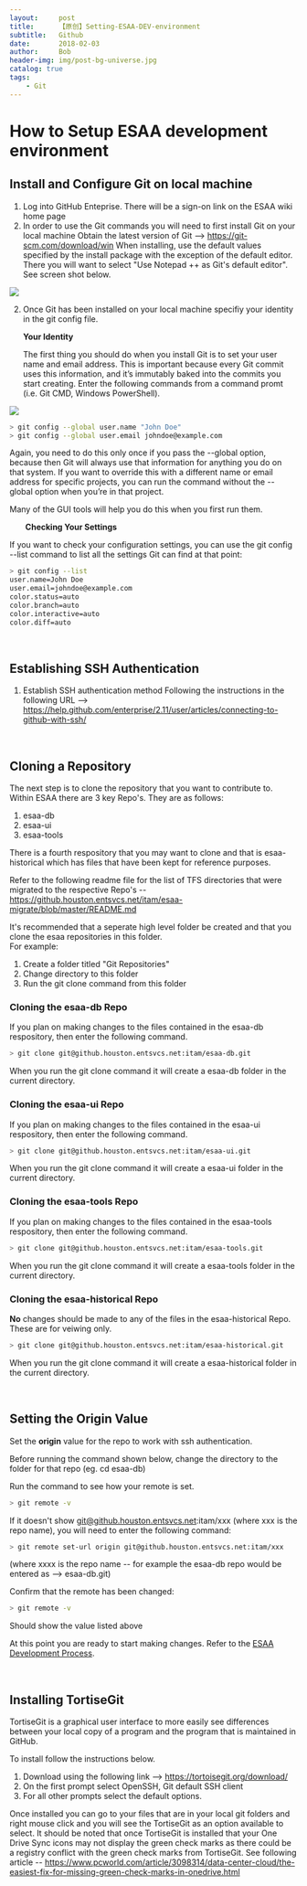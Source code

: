 ```yaml
---
layout:     post
title:      【原创】Setting-ESAA-DEV-environment
subtitle:   Github
date:       2018-02-03
author:     Bob
header-img: img/post-bg-universe.jpg
catalog: true
tags:
    - Git
---
```


# How to Setup ESAA development environment


## Install and Configure Git on local machine
1) Log into GitHub Enteprise.  There will be a sign-on link on the ESAA wiki home page
1) In order to use the Git commands you will need to first install Git on your local machine
Obtain the latest version of Git --> https://git-scm.com/download/win
When installing, use the default values specified by the install package with the exception of the default editor.  There you will want to select "Use Notepad ++ as Git's default editor".  See screen shot below.

![](https://ws4.sinaimg.cn/large/006tKfTcgy1fpuo1ks54aj30dz0ap3zy.jpg)  

   
2) Once Git has been installed on your local machine specifiy your identity in the git config file.

    **Your Identity**


    The first thing you should do when you install Git is to set your user name and email address. This is important because every Git commit uses this information, and it’s immutably baked into the commits you start creating.  Enter the following commands from a command promt (i.e. Git CMD, Windows PowerShell).

![](https://ws3.sinaimg.cn/large/006tKfTcgy1fpuo3lbnh8j30i1049aa5.jpg) 


```bash
> git config --global user.name "John Doe"
> git config --global user.email johndoe@example.com
```
Again, you need to do this only once if you pass the --global option, because then Git will always use that information for anything you do on that system. If you want to override this with a different name or email address for specific projects, you can run the command without the --global option when you’re in that project.


Many of the GUI tools will help you do this when you first run them.

&nbsp;&nbsp;&nbsp;&nbsp;&nbsp;&nbsp;   **Checking Your Settings**


If you want to check your configuration settings, you can use the git config --list command to list all the settings Git can find at that point:

```bash
> git config --list
user.name=John Doe
user.email=johndoe@example.com
color.status=auto
color.branch=auto
color.interactive=auto
color.diff=auto
```
<BR>

## Establishing SSH Authentication
1) Establish SSH authentication method 
Following the instructions in the following URL --> https://help.github.com/enterprise/2.11/user/articles/connecting-to-github-with-ssh/

<BR>

## Cloning a Repository
The next step is to clone the repository that you want to contribute to.  Within ESAA there are 3 key Repo's.  They are as follows:
1) esaa-db
2) esaa-ui
3) esaa-tools

There is a fourth respository that you may want to clone and that is esaa-historical which has files that have been kept for reference purposes.

Refer to the following readme file for the list of TFS directories that were migrated to the respective Repo's -- https://github.houston.entsvcs.net/itam/esaa-migrate/blob/master/README.md

It's recommended that a seperate high level folder be created and that you clone the esaa repositories in this folder.  
For example:
1) Create a folder titled "Git Repositories"
2) Change directory to this folder
3) Run the git clone command from this folder
### Cloning the esaa-db Repo
If you plan on making changes to the files contained in the esaa-db respository, then enter the following command.
```bash
> git clone git@github.houston.entsvcs.net:itam/esaa-db.git 
```
When you run the git clone command it will create a esaa-db folder in the current directory.


### Cloning the esaa-ui Repo
If you plan on making changes to the files contained in the esaa-ui respository, then enter the following command.
```bash
> git clone git@github.houston.entsvcs.net:itam/esaa-ui.git 
```
When you run the git clone command it will create a esaa-ui folder in the current directory.

### Cloning the esaa-tools Repo
If you plan on making changes to the files contained in the esaa-tools respository, then enter the following command.
```bash
> git clone git@github.houston.entsvcs.net:itam/esaa-tools.git  
```
When you run the git clone command it will create a esaa-tools folder in the current directory.

### Cloning the esaa-historical Repo
**No** changes should be made to any of the files in the esaa-historical Repo.  These are for veiwing only.
```bash
> git clone git@github.houston.entsvcs.net:itam/esaa-historical.git  
```
When you run the git clone command it will create a esaa-historical folder in the current directory.


<BR>

## Setting the Origin Value
Set the **origin** value for the repo to work with ssh authentication.

Before running the command shown below, change the directory to the folder for that repo (eg. cd esaa-db)

Run the command to see how your remote is set.
```bash
> git remote -v 
```
If it doesn't show  git@github.houston.entsvcs.net:itam/xxx (where xxx is the repo name), you will need to enter the following command:

```bash
> git remote set-url origin git@github.houston.entsvcs.net:itam/xxx 
```
(where xxxx is the repo name -- for example the esaa-db repo would be entered as --> esaa-db.git)

Confirm that the remote has been changed:
```bash
> git remote -v
```
Should show the value listed above

At this point you are ready to start making changes.  Refer to the [ESAA Development Process](ESAA-development-process).

<BR>

## Installing TortiseGit
TortiseGit is a graphical user interface to more easily see differences between your local copy of a program and the program that is maintained in GitHub.

To install follow the instructions below.
1) Download using the following link --> https://tortoisegit.org/download/
2) On the first prompt select OpenSSH, Git default SSH client 
3) For all other prompts select the default options.

Once installed you can go to your files that are in your local git folders and right  mouse click and you will see the TortiseGit as an option available to select.
It should be noted that once TortiseGit is installed that your One Drive Sync icons may not display the green check marks as there could be a registry conflict with the green check marks from TortiseGit.
See following article -- https://www.pcworld.com/article/3098314/data-center-cloud/the-easiest-fix-for-missing-green-check-marks-in-onedrive.html   
